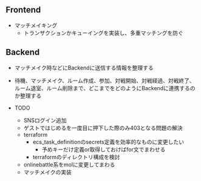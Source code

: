 ## Frontend
- マッチメイキング
  - トランザクションかキューイングを実装し、多重マッチングを防ぐ
## Backend
- マッチメイク時などにBackendに送信する情報を整理する
- 待機、マッチメイク、ルーム作成、参加、対戦開始、対戦経過、対戦終了、ルーム退室、ルーム削除まで、どこまでをどのようにBackendに連携するのか整理する



- TODO
  - SNSログイン追加
  - ゲストではじめるを一度目に押下した際のみ403となる問題の解決
  - terraform
    - ecs_task_definitionのsecrets定義を効率的なものに変更したい
      - 予めキーだけ定義or取得しておけばfor文でまわせる
    - terraformのディレクトリ構成を検討
  - onlinebattle系をmolに変更してまわる
  - マッチメイクの実装

